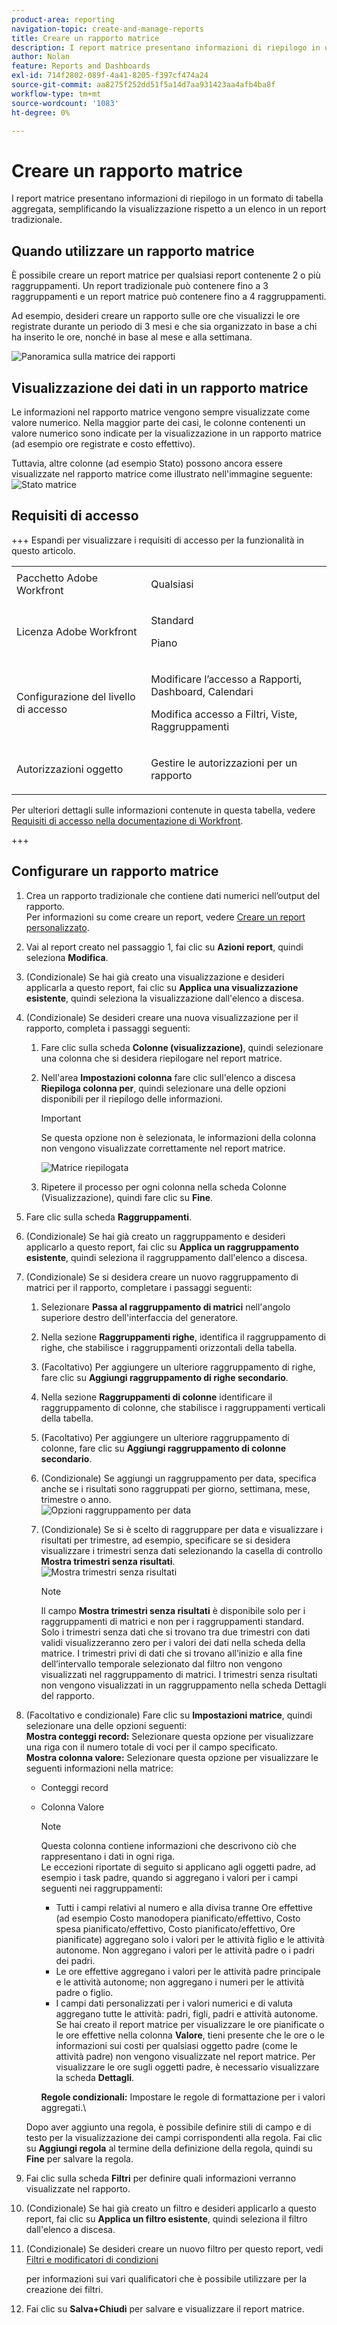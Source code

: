 ```yaml
---
product-area: reporting
navigation-topic: create-and-manage-reports
title: Creare un rapporto matrice
description: I report matrice presentano informazioni di riepilogo in un formato di tabella aggregata, semplificando la visualizzazione rispetto a un elenco in un report tradizionale.
author: Nolan
feature: Reports and Dashboards
exl-id: 714f2802-089f-4a41-8205-f397cf474a24
source-git-commit: aa8275f252dd51f5a14d7aa931423aa4afb4ba8f
workflow-type: tm+mt
source-wordcount: '1083'
ht-degree: 0%

---
```


# Creare un rapporto matrice

I report matrice presentano informazioni di riepilogo in un formato di tabella aggregata, semplificando la visualizzazione rispetto a un elenco in un report tradizionale.

## Quando utilizzare un rapporto matrice

È possibile creare un report matrice per qualsiasi report contenente 2 o più raggruppamenti. Un report tradizionale può contenere fino a 3 raggruppamenti e un report matrice può contenere fino a 4 raggruppamenti.

Ad esempio, desideri creare un rapporto sulle ore che visualizzi le ore registrate durante un periodo di 3 mesi e che sia organizzato in base a chi ha inserito le ore, nonché in base al mese e alla settimana.

![Panoramica sulla matrice dei rapporti](assets/report-matrix-overview-350x123.png)

## Visualizzazione dei dati in un rapporto matrice

Le informazioni nel rapporto matrice vengono sempre visualizzate come valore numerico. Nella maggior parte dei casi, le colonne contenenti un valore numerico sono indicate per la visualizzazione in un rapporto matrice (ad esempio ore registrate e costo effettivo).

Tuttavia, altre colonne (ad esempio Stato) possono ancora essere visualizzate nel rapporto matrice come illustrato nell&#39;immagine seguente:\
![Stato matrice](assets/report-matrix-status-350x73.png)

## Requisiti di accesso

+++ Espandi per visualizzare i requisiti di accesso per la funzionalità in questo articolo. 

<table style="table-layout:auto"> 
 <col> 
 <col> 
 <tbody> 
  <tr> 
   <td role="rowheader">Pacchetto Adobe Workfront</td> 
   <td> <p>Qualsiasi</p> </td> 
  </tr> 
  <tr> 
   <td role="rowheader">Licenza Adobe Workfront</td> 
   <td> 
      <p>Standard</p>
      <p>Piano</p>
   </td>
  </tr> 
  <tr> 
   <td role="rowheader">Configurazione del livello di accesso</td> 
   <td> <p>Modificare l’accesso a Rapporti, Dashboard, Calendari</p> <p>Modifica accesso a Filtri, Viste, Raggruppamenti</p> </td> 
  </tr> 
  <tr> 
   <td role="rowheader">Autorizzazioni oggetto</td> 
 <td> <p>Gestire le autorizzazioni per un rapporto</p></td>  
  </tr> 
 </tbody> 
</table>

Per ulteriori dettagli sulle informazioni contenute in questa tabella, vedere [Requisiti di accesso nella documentazione di Workfront](/help/quicksilver/administration-and-setup/add-users/access-levels-and-object-permissions/access-level-requirements-in-documentation.md).

+++

## Configurare un rapporto matrice

1. Crea un rapporto tradizionale che contiene dati numerici nell’output del rapporto.\
   Per informazioni su come creare un report, vedere [Creare un report personalizzato](../../../reports-and-dashboards/reports/creating-and-managing-reports/create-custom-report.md).

1. Vai al report creato nel passaggio 1, fai clic su **Azioni report**, quindi seleziona **Modifica**.

1. (Condizionale) Se hai già creato una visualizzazione e desideri applicarla a questo report, fai clic su **Applica una visualizzazione esistente**, quindi seleziona la visualizzazione dall&#39;elenco a discesa.
1. (Condizionale) Se desideri creare una nuova visualizzazione per il rapporto, completa i passaggi seguenti:

   1. Fare clic sulla scheda **Colonne (visualizzazione)**, quindi selezionare una colonna che si desidera riepilogare nel report matrice.
   1. Nell&#39;area **Impostazioni colonna** fare clic sull&#39;elenco a discesa **Riepiloga colonna per**, quindi selezionare una delle opzioni disponibili per il riepilogo delle informazioni.

      >[!IMPORTANT]
      >
      >Se questa opzione non è selezionata, le informazioni della colonna non vengono visualizzate correttamente nel report matrice.

      ![Matrice riepilogata](assets/qs-report-matrix-summarized-350x392.png)

   1. Ripetere il processo per ogni colonna nella scheda Colonne (Visualizzazione), quindi fare clic su **Fine**.

1. Fare clic sulla scheda **Raggruppamenti**.
1. (Condizionale) Se hai già creato un raggruppamento e desideri applicarlo a questo report, fai clic su **Applica un raggruppamento esistente**, quindi seleziona il raggruppamento dall&#39;elenco a discesa.
1. (Condizionale) Se si desidera creare un nuovo raggruppamento di matrici per il rapporto, completare i passaggi seguenti:

   1. Selezionare **Passa al raggruppamento di matrici** nell&#39;angolo superiore destro dell&#39;interfaccia del generatore.
   1. Nella sezione **Raggruppamenti righe**, identifica il raggruppamento di righe, che stabilisce i raggruppamenti orizzontali della tabella.
   1. (Facoltativo) Per aggiungere un ulteriore raggruppamento di righe, fare clic su **Aggiungi raggruppamento di righe secondario**.
   1. Nella sezione **Raggruppamenti di colonne** identificare il raggruppamento di colonne, che stabilisce i raggruppamenti verticali della tabella.
   1. (Facoltativo) Per aggiungere un ulteriore raggruppamento di colonne, fare clic su **Aggiungi raggruppamento di colonne secondario**.
   1. (Condizionale) Se aggiungi un raggruppamento per data, specifica anche se i risultati sono raggruppati per giorno, settimana, mese, trimestre o anno.\
      ![Opzioni raggruppamento per data](assets/qs-grouping-by-date-options-for-matrix-report-350x450.png)

   1. (Condizionale) Se si è scelto di raggruppare per data e visualizzare i risultati per trimestre, ad esempio, specificare se si desidera visualizzare i trimestri senza dati selezionando la casella di controllo **Mostra trimestri senza risultati**.\
      ![Mostra trimestri senza risultati](assets/qs-show-quarters-with-no-results-on-matrix-report-350x175.png)

      >[!NOTE]
      >
      >Il campo **Mostra trimestri senza risultati** è disponibile solo per i raggruppamenti di matrici e non per i raggruppamenti standard.\
      >Solo i trimestri senza dati che si trovano tra due trimestri con dati validi visualizzeranno zero per i valori dei dati nella scheda della matrice. I trimestri privi di dati che si trovano all’inizio e alla fine dell’intervallo temporale selezionato dal filtro non vengono visualizzati nel raggruppamento di matrici. I trimestri senza risultati non vengono visualizzati in un raggruppamento nella scheda Dettagli del rapporto.

1. (Facoltativo e condizionale) Fare clic su **Impostazioni matrice**, quindi selezionare una delle opzioni seguenti:\
   **Mostra conteggi record:** Selezionare questa opzione per visualizzare una riga con il numero totale di voci per il campo specificato.\
   **Mostra colonna valore:** Selezionare questa opzione per visualizzare le seguenti informazioni nella matrice:

   * Conteggi record
   * Colonna Valore

     >[!NOTE]
     >
     >Questa colonna contiene informazioni che descrivono ciò che rappresentano i dati in ogni riga.\
     >Le eccezioni riportate di seguito si applicano agli oggetti padre, ad esempio i task padre, quando si aggregano i valori per i campi seguenti nei raggruppamenti:
     >
     >   
     >   
     >   * Tutti i campi relativi al numero e alla divisa tranne Ore effettive (ad esempio Costo manodopera pianificato/effettivo, Costo spesa pianificato/effettivo, Costo pianificato/effettivo, Ore pianificate) aggregano solo i valori per le attività figlio e le attività autonome. Non aggregano i valori per le attività padre o i padri dei padri.
     >   * Le ore effettive aggregano i valori per le attività padre principale e le attività autonome; non aggregano i numeri per le attività padre o figlio.
     >   * I campi dati personalizzati per i valori numerici e di valuta aggregano tutte le attività: padri, figli, padri e attività autonome. Se hai creato il report matrice per visualizzare le ore pianificate o le ore effettive nella colonna **Valore**, tieni presente che le ore o le informazioni sui costi per qualsiasi oggetto padre (come le attività padre) non vengono visualizzate nel report matrice. Per visualizzare le ore sugli oggetti padre, è necessario visualizzare la scheda **Dettagli**.
     >   
     >   
     >**Regole condizionali:** Impostare le regole di formattazione per i valori aggregati.\

   Dopo aver aggiunto una regola, è possibile definire stili di campo e di testo per la visualizzazione dei campi corrispondenti alla regola. Fai clic su **Aggiungi regola** al termine della definizione della regola, quindi su **Fine** per salvare la regola.

1. Fai clic sulla scheda **Filtri** per definire quali informazioni verranno visualizzate nel rapporto.
1. (Condizionale) Se hai già creato un filtro e desideri applicarlo a questo report, fai clic su **Applica un filtro esistente**, quindi seleziona il filtro dall&#39;elenco a discesa.
1. (Condizionale) Se desideri creare un nuovo filtro per questo report, vedi [Filtri e modificatori di condizioni](../../../reports-and-dashboards/reports/reporting-elements/filter-condition-modifiers.md)

   <!--
   <MadCap:conditionalText data-mc-conditions="QuicksilverOrClassic.Draft mode">
   and
   <a href="../../../reports-and-dashboards/reports/reporting-elements/advanced-filter-condition-qualifiers.md" class="MCXref xref">Advanced Filter and condition qualifiers </a>
   </MadCap:conditionalText>
   -->

   per informazioni sui vari qualificatori che è possibile utilizzare per la creazione dei filtri.

1. Fai clic su **Salva+Chiudi** per salvare e visualizzare il report matrice.
